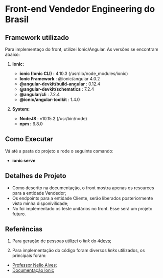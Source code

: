 # Front-end Vendedor Engineering do Brasil

## Framework utilizado

Para implementaço do front, utilizei Ionic/Angular. As versões se encontram abaixo:

1. **Ionic:**

   * **ionic (Ionic CLI)**             : 4.10.3 (/usr/lib/node_modules/ionic)
   * **Ionic Framework**               : @ionic/angular 4.0.2
   * **@angular-devkit/build-angular** : 0.12.4
   * **@angular-devkit/schematics**    : 7.2.4
   * **@angular/cli**                  : 7.2.4
   * **@ionic/angular-toolkit**        : 1.4.0

2. **System:**

   * **NodeJS** : v10.15.2 (/usr/bin/node)
   * **npm**    : 6.8.0

## Como Executar

Vá até a pasta do projeto e rode o seguinte comando:
* **ionic serve**

## Detalhes de Projeto

* Como descrito na documentação, o front mostra apenas os resources para a entidade Vendedor;
* Os endpoints para a entidade Cliente, serão liberados posteriormente visto minha disponivilidade;
* No foi implementado os teste unitários no front. Esse será um projeto futuro.

## Referências

1. Para geração de pessoas utilizei o *link* do [4devs](https://www.4devs.com.br/gerador_de_pessoas);

3. Para implementação do código foram diversos *links* utilizados, os principais foram:

* [Professor Nelio Alves](https://www.udemy.com/spring-boot-ionic/);
* [Documentação Ionic](https://ionicframework.com/docs/api/)
